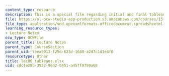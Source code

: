 ```yaml
---
content_type: resource
description: This is a special file regarding initial and final tableaus.
file: https://ol-ocw-studio-app-production.s3.amazonaws.com/courses/15-053-optimization-methods-in-management-science-spring-2013/cdc1e28b392296d20451a457f0799a68_lec06_tableaus.xlsx
file_type: application/vnd.openxmlformats-officedocument.spreadsheetml.sheet
learning_resource_types:
- Lecture Notes
ocw_type: OCWFile
parent_title: Lecture Notes
parent_type: CourseSection
parent_uid: 7eea5913-f25d-623d-1680-a2d7c1d1e4f0
resourcetype: Other
title: lec06_tableaus.xlsx
uid: cdc1e28b-3922-96d2-0451-a457f0799a68
---
```

